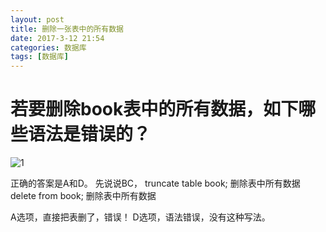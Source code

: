 ```yaml
---
layout: post
title: 删除一张表中的所有数据
date: 2017-3-12 21:54
categories: 数据库
tags: [数据库]
---
```



# 若要删除book表中的所有数据，如下哪些语法是错误的？
![1]
  
正确的答案是A和D。
先说说BC，
truncate table book; 删除表中所有数据
delete from book;     删除表中所有数据

A选项，直接把表删了，错误！
D选项，语法错误，没有这种写法。


  [1]: ./images/QQ%E6%88%AA%E5%9B%BE20170312221942.jpg "QQ截图20170312221942"